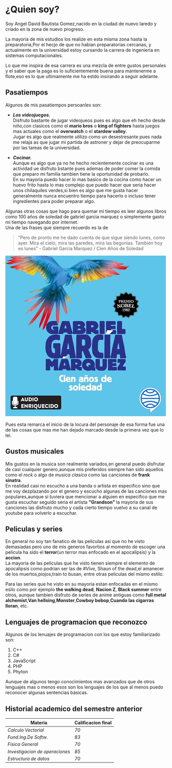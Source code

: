# ¿Quien soy?
Soy Angel David Bautista Gomez,nacido en la ciudad de nuevo laredo y criado en la zona de nuevo progreso.

La mayoria de mis estudios los realize en esta misma zona hasta la preparatoria,Por el hecjo de que no habian preparatorias cercanas, y actualmente en la universidad estoy cursando la carrera de ingenieria en sistemas computacionales.

Lo que me inspira de esa carrera es una mezcla de entre gustos personales y el saber que la paga es lo suficientemente buena para mantenerme a flote,eso es lo que ultimamente me ha estdo insirando a seguir adelante.

## Pasatiempos
Algunos de mis pasatiempos persoanles son:

- ***Los videojuegos.***  
Disfruto bastante de jugar videojueos pues es algo que eh hecho desde niño,con clasicos como el **mario bros** o **king of fighters** hasta juegos mas actuales como el **overwatch** o el **stardew valley**.  
Jugar es algo que realmente utilizo como un desestresante pues nada me relaja as que jugar mi partida de astroner y dejar de preocuparme por las tareas de la universidad.

- ***Cocinar.***  
Aunque es algo que ya no he hecho recientemente cocinar es una actividad ue disfruto bstante pues ademas de poder comer la comida que preparo mi familia tambien tiene la oportunidad de probarlo.  
En su mayoria puedo hacer lo mas basico de la cocina como hacer un huevo frito hasta lo mas complejo que puedo hacer que seria hacer unos chilaquiles verdes,si bien es algo que me gusta hacer generalmente nunca encuentro tiempo para hacerlo o incluso tener ingredientes para poder preparar algo.

Algunas otras cosas que hago para quemar mi tiempo es leer algunos libros como 100 años de soledad de gabriel garcia marquez o simplemente gasto mi tiempo navegando por internet.  
Una de las frases que siempre recuerdo es la de  
> “Pero de pronto me he dado cuenta de que sigue siendo lunes, como ayer. Mira el cielo, mira las paredes, mira las begonias. También hoy es lunes” - Gabriel Garcia Marquez / Cien Años de Soledad


![Texto alternativo](/Imagenes/Soledad.jpg)

Pues esta remarca el inicio de la locura del personaje de esa forma fue una de las cosas que mas me han dejado marcado desde la primera vez que lo lei.

## Gustos musicales
Mis gustos en la musica son realmente variados,en general puedo disfrutar de casi cualquier genero,aunque mis preferidos siempre han sido aquellos como el *rock* o algo de *musica clasica* como las canciones de **frank sinatra**.  
En realidad casi no escucho a una banda o artista en especifico sino que me voy dezplazando por el genero y escucho algunas de las canciones mas populares,aunque si tuviera que mencionar a alguien en especifico que me gusta escuchar seguido seria el artista **"Grandson"** la mayoria de sus canciones las disfruto mucho y cada cierto tiempo vuelvo a su canal de youtube para volverlo a escuchar.

## Peliculas y series
En general no soy tan fanatico de las peliculas asi que no he visto demasiadas pero uno de mis generos favortios al momento de escoger una pelicula ha sido el **terror**(un terror mas enfocado en el apocalipsis) y la **accion**.  
La mayoria de las peliculas que he visto tienen siempre el elemento de apocalipsis como podrian ser las de *#Vive*, Shaun of the dead,el amanecer de los muertos,piojos,train to busan, entre otras peliculas del mismo estilo.  


Para las series que he visto en su mayoria estan enfocadas en el mismo esilo como por ejemplo **the walking dead**, **Nacion Z**, **Black summer** entre otros, aunque tambien disfruto de series de anime antiguas como **full metal alchemist**,**Van hellsing**,**Monster**,**Cowboy bebop**,**Cuando las cigarras lloran**, etc.

## Lenguajes de programacion que reconozco
Algunos de los lenuajes de programacion con los que estoy familiarizado son:
1. C++
2. C#
3. JavaScript
4. PHP
5. Phyton
  
  Aunque de algunos tengo conocimientos mas avanzados que de otros lenguajes mas o menos esos son los lenguajes de los que al menos puedo reconocer algunas sentencias básicas.


## Historial academico del semestre anterior
| Materia | Calificacion final |
|----------|----------|
| *Calculo Vectorial*    | *70*   |
| *Fund.Ing.De Softw.*    | *83*   |
| *Fisica General*    | *70*   |
| *Investigacion de operaciones*    | *85*   |
| *Estructura de datos*    | *70*   |
